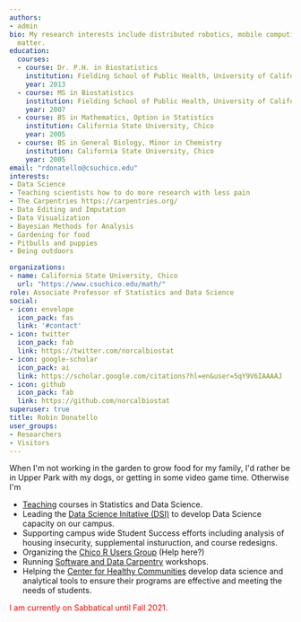```yaml
---
authors:
- admin
bio: My research interests include distributed robotics, mobile computing and programmable
  matter.
education:
  courses:
  - course: Dr. P.H. in Biostatistics
    institution: Fielding School of Public Health, University of California, Los Angeles
    year: 2013
  - course: MS in Biostatistics
    institution: Fielding School of Public Health, University of California, Los Angeles
    year: 2007
  - course: BS in Mathematics, Option in Statistics
    institution: California State University, Chico
    year: 2005
  - course: BS in General Biology, Minor in Chemistry
    institution: California State University, Chico
    year: 2005
email: "rdonatello@csuchico.edu"
interests:
- Data Science
- Teaching scientists how to do more research with less pain
- The Carpentries https://carpentries.org/
- Data Editing and Imputation
- Data Visualization
- Bayesian Methods for Analysis
- Gardening for food
- Pitbulls and puppies
- Being outdoors

organizations:
- name: California State University, Chico
  url: "https://www.csuchico.edu/math/"
role: Associate Professor of Statistics and Data Science
social:
- icon: envelope
  icon_pack: fas
  link: '#contact'
- icon: twitter
  icon_pack: fab
  link: https://twitter.com/norcalbiostat
- icon: google-scholar
  icon_pack: ai
  link: https://scholar.google.com/citations?hl=en&user=5qY9V6IAAAAJ
- icon: github
  icon_pack: fab
  link: https://github.com/norcalbiostat
superuser: true
title: Robin Donatello
user_groups:
- Researchers
- Visitors
---
```



When I'm not working in the garden to grow food for my family, I'd rather be in Upper Park with my dogs, or getting in some video game time. Otherwise I'm

* [Teaching](#teaching) courses in Statistics and Data Science.
* Leading the [Data Science Initative (DSI)](http://datascience.csuchico.edu) to develop Data Science capacity on our campus.
* Supporting campus wide Student Success efforts including analysis of housing insecurity, supplemental insturuction, and course redesigns.    
* Organizing the [Chico R Users Group](https://www.meetup.com/Chico-R-Users-Group/) (Help here?)
* Running [Software and Data Carpentry](https://carpentries.org/) workshops. 
* Helping the [Center for Healthy Communities](https://www.csuchico.edu/chc/) develop data science and analytical tools to ensure their programs are effective and meeting the needs of students. 

<span style="color:red">I am currently on Sabbatical until Fall 2021.</span>

<!---
<span style="color:red">Current student looking for your [class page](#teaching)? </span>
--->

